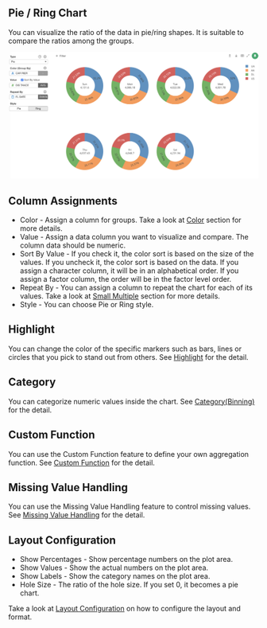 ##  Pie / Ring Chart


You can visualize the ratio of the data in pie/ring shapes. It is suitable to compare the ratios among the groups.  


![](images/pie1.png)

## Column Assignments

* Color - Assign a column for groups. Take a look at [Color](color.md) section for more details.
* Value - Assign a data column you want to visualize and compare. The column data should be numeric. 
* Sort By Value - If you check it, the color sort is based on the size of the values. If you uncheck it, the color sort is based on the data. If you assign a character column, it will be in an alphabetical order. If you assign a factor column, the order will be in the factor level order. 
* Repeat By - You can assign a column to repeat the chart for each of its values. Take a look at [Small Multiple](small-multiple.md) section for more details.
* Style - You can choose Pie or Ring style. 

## Highlight 

You can change the color of the specific markers such as bars, lines or circles that you pick to stand out from others. See [Highlight](highlight.md) for the detail. 

## Category 

You can categorize numeric values inside the chart. See [Category(Binning)](category.md) for the detail.


## Custom Function

You can use the Custom Function feature to define your own aggregation function. See [Custom Function](custom-function.md) for the detail.


## Missing Value Handling

You can use the Missing Value Handling feature to control missing values. See [Missing Value Handling](missing-value-handling.md) for the detail.



## Layout Configuration

* Show Percentages  - Show percentage numbers on the plot area.
* Show Values - Show the actual numbers on the plot area.
* Show Labels - Show the category names on the plot area.
* Hole Size - The ratio of the hole size. If you set 0, it becomes a pie chart.

Take a look at [Layout Configuration](layout.md) on how to configure the layout and format. 
